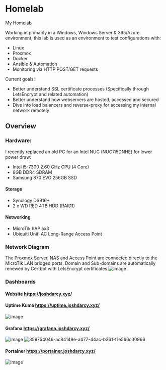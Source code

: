# Homelab
My Homelab

Working in primarily in a Windows, Windows Server & 365/Azure environment, this lab is used as an environment to test configurations with:
* Linux
* Proxmox
* Docker
* Ansible & Automation
* Monitoring via HTTP POST/GET requests

Current goals:
* Better understand SSL certificate processes (Specifically through LetsEncrypt and related automation)
* Better understand how webservers are hosted, accessed and secured
* Dive into load balancers and reverse-proxy for accessing my internal network remotely

## Overview
### Hardware:
I recently replaced an old PC for an Intel NUC (NUC7i5DNHE) for lower power draw:
* Intel i5-7300 2.60 GHz CPU (4 Core)
* 8GB DDR4 SDRAM
* Samsung 870 EVO 256GB SSD

#### Storage
* Synology DS916+
* 2 x WD RED 4TB HDD (RAID1)
#### Networking
* MicroTik hAP ax3
* Ubiquiti Unifi AC Long-Range Access Point

### Network Diagram

The Proxmox Server, NAS and Access Point are connected directly to the MicroTik LAN bridged ports.
Domain and Sub-domains are automatically renewed by Certbot with LetsEncrypt certificates
![image](https://github.com/user-attachments/assets/8d8ea642-8a6a-4f3b-bb91-572c9d2094e9)

### Dashboards
#### Website https://joshdarcy.xyz/
#### Uptime Kuma https://uptime.joshdarcy.xyz/

![image](https://github.com/joshdarcy/Homelab/assets/130115650/44304812-28e9-4396-b6bc-dd10b9543ba4)
#### Grafana https://grafana.joshdarcy.xyz/

![image](https://github.com/user-attachments/assets/3eff5ba0-e3e8-48e8-afe1-b72468f9d1f0)
![359754046-ac84149e-a477-44ac-b361-f1e566c30966](https://github.com/user-attachments/assets/5b247c6f-eb89-4510-9442-1cd902f9abdc)


#### Portainer https://portainer.joshdarcy.xyz/

![image](https://github.com/joshdarcy/Homelab/assets/130115650/68f7447d-90dd-445c-b186-1d2b766291c0)

